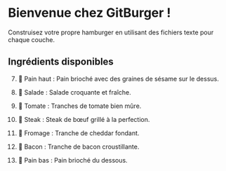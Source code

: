 # Bienvenue chez GitBurger !

Construisez votre propre hamburger en utilisant des fichiers texte pour chaque couche.

## Ingrédients disponibles

7. 🥯 Pain haut : Pain brioché avec des graines de sésame sur le dessus.

8. 🥬 Salade : Salade croquante et fraîche.

9. 🍅 Tomate : Tranches de tomate bien mûre.

10. 🥩 Steak : Steak de bœuf grillé à la perfection.

11. 🧀 Fromage : Tranche de cheddar fondant.

12. 🥓 Bacon : Tranche de bacon croustillante.

13. 🍞 Pain bas : Pain brioché du dessous.

